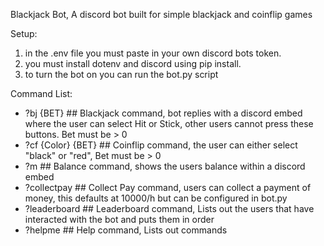 Blackjack Bot,
A discord bot built for simple blackjack and coinflip games

Setup:
1. in the .env file you must paste in your own discord bots token.
2. you must install dotenv and discord using pip install.
3. to turn the bot on you can run the bot.py script

Command List:
- ?bj {BET} ## Blackjack command, bot replies with a discord embed where the user can select Hit or Stick, other users cannot press these buttons. Bet must be > 0 
- ?cf {Color} {BET} ## Coinflip command, the user can either select "black" or "red", Bet must be > 0 
- ?m ## Balance command, shows the users balance within a discord embed
- ?collectpay ## Collect Pay command, users can collect a payment of money, this defaults at 10000/h but can be configured in bot.py
- ?leaderboard ## Leaderboard command, Lists out the users that have interacted with the bot and puts them in order
- ?helpme ## Help command, Lists out commands
